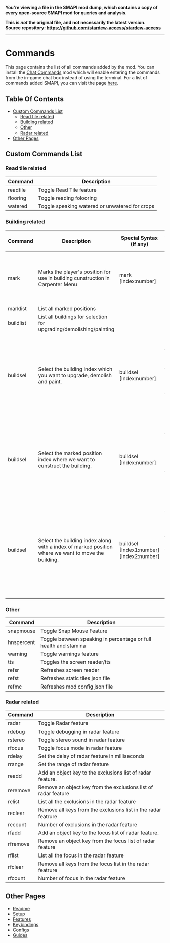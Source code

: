 **You're viewing a file in the SMAPI mod dump, which contains a copy of every open-source SMAPI mod
for queries and analysis.**

**This is _not_ the original file, and not necessarily the latest version.**  
**Source repository: https://github.com/stardew-access/stardew-access**

----

# Commands

This page contains the list of all commands added by the mod.
You can install the [Chat Commands](https://www.nexusmods.com/stardewvalley/mods/2092) mod which will enable entering the commands from the in-game chat box instead of using the terminal.
For a list of commands added SMAPI, you can visit the page [here](https://stardewvalleywiki.com/Modding:Console_commands).

## Table Of Contents

- [Custom Commands List](#custom-commands-list)
  - [Read tile related](#read-tile-related)
  - [Building related](#building-related)
  - [Other](#other)
  - [Radar related](#radar-related)
- [Other Pages](#other-pages)

## Custom Commands List

### Read tile related

| Command  | Description                                    |
| -------- | ---------------------------------------------- |
| readtile | Toggle Read Tile feature                       |
| flooring | Toggle reading folooring                       |
| watered  | Toggle speaking watered or unwatered for crops |

### Building related

| Command   | Description                                                                                         | Special Syntax (If any)                  | Argument details (If any)                                                                                                         | Example      |
| --------- | --------------------------------------------------------------------------------------------------- | ---------------------------------------- | --------------------------------------------------------------------------------------------------------------------------------- | ------------ |
| mark      | Marks the player's position for use in building cunstruction in Carpenter Menu                      | mark [Index:number]                      | Index: the index at which we want to save the position. From 0 to 9 only                                                          | mark 0       |
| marklist  | List all marked positions                                                                           |                                          |                                                                                                                                   | marklist     |
| buildlist | List all buildings for selection for upgrading/demolishing/painting                                 |                                          |                                                                                                                                   | buildlist    |
| buildsel  | Select the building index which you want to upgrade, demolish and paint.                            | buildsel [Index:number]                  | Index: the index of the building we want to select, use buildlist command to list the buildings with their index                  | buildsel 3   |
| buildsel  | Select the marked position index where we want to cunstruct the building.                           | buildsel [Index:number]                  | Index: the index of the marked position, use marklist command to list the marked positions with their index                       | buildsel 0   |
| buildsel  | Select the building index along with a index of marked position where we want to move the building. | buildsel [Index1:number] [Index2:number] | Index1: the index of the building we want to select. Index2: the index of the marked position where we want to move the building. | buildsel 3 0 |

### Other

| Command    | Description                                                      |
| ---------- | ---------------------------------------------------------------- |
| snapmouse  | Toggle Snap Mouse Feature                                        |
| hnspercent | Toggle between speaking in percentage or full health and stamina |
| warning    | Toggle warnings feature                                          |
| tts        | Toggles the screen reader/tts                                    |
| refsr      | Refreshes screen reader                                          |
| refst      | Refreshes static tiles json file                                 |
| refmc      | Refreshes mod config json file                                   |

### Radar related

| Command  | Description                                                    |
| -------- | -------------------------------------------------------------- |
| radar    | Toggle Radar feature                                           |
| rdebug   | Toggle debugging in radar feature                              |
| rstereo  | Toggle stereo sound in radar feature                           |
| rfocus   | Toggle focus mode in radar feature                             |
| rdelay   | Set the delay of radar feature in milliseconds                 |
| rrange   | Set the range of radar feature                                 |
| readd    | Add an object key to the exclusions list of radar feature.     |
| reremove | Remove an object key from the exclusions list of radar feature |
| relist   | List all the exclusions in the radar feature                   |
| reclear  | Remove all keys from the exclusions list in the radar featrure |
| recount  | Number of exclusions in the radar feature                      |
| rfadd    | Add an object key to the focus list of radar feature.          |
| rfremove | Remove an object key from the focus list of radar feature      |
| rflist   | List all the focus in the radar feature                        |
| rfclear  | Remove all keys from the focus list in the radar featrure      |
| rfcount  | Number of focus in the radar feature                           |

## Other Pages

- [Readme](README.md)
- [Setup](setup.md)
- [Features](features.md)
- [Keybindings](keybindings.md)
- [Configs](config.md)
- [Guides](guides.md)
